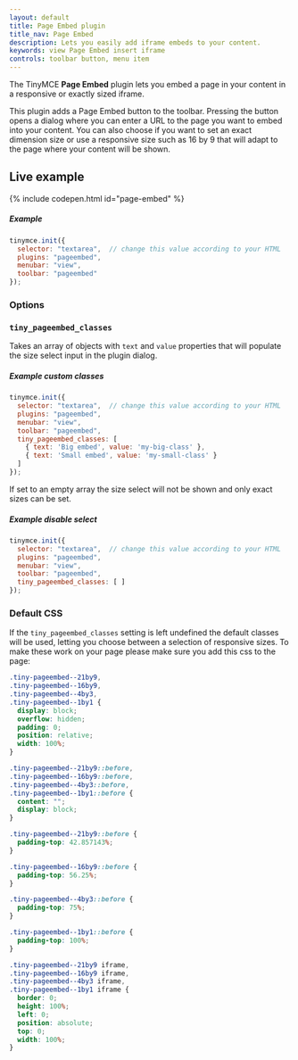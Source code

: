 ```yaml
---
layout: default
title: Page Embed plugin
title_nav: Page Embed
description: Lets you easily add iframe embeds to your content.
keywords: view Page Embed insert iframe
controls: toolbar button, menu item
---
```


The TinyMCE **Page Embed** plugin lets you embed a page in your content in a responsive or exactly sized iframe.

This plugin adds a Page Embed button to the toolbar. Pressing the button opens a dialog where you can enter a URL to the page you want to embed into your content. You can also choose if you want to set an exact dimension size or use a responsive size such as 16 by 9 that will adapt to the page where your content will be shown. 


## Live example

{% include codepen.html id="page-embed" %}


##### Example

```js
tinymce.init({
  selector: "textarea",  // change this value according to your HTML
  plugins: "pageembed",
  menubar: "view",
  toolbar: "pageembed"
});
```

### Options

### `tiny_pageembed_classes`

Takes an array of objects with `text` and `value` properties that will populate the size select input in the plugin dialog. 

##### Example custom classes

```js
tinymce.init({
  selector: "textarea",  // change this value according to your HTML
  plugins: "pageembed",
  menubar: "view",
  toolbar: "pageembed",
  tiny_pageembed_classes: [
    { text: 'Big embed', value: 'my-big-class' },
    { text: 'Small embed', value: 'my-small-class' }
  ]
});
```

If set to an empty array the size select will not be shown and only exact sizes can be set.

##### Example disable select

```js
tinymce.init({
  selector: "textarea",  // change this value according to your HTML
  plugins: "pageembed",
  menubar: "view",
  toolbar: "pageembed",
  tiny_pageembed_classes: [ ]
});
```

### Default CSS

If the `tiny_pageembed_classes` setting is left undefined the default classes will be used, letting you choose between a selection of responsive sizes. To make these work on your page please make sure you add this css to the page:

```css
.tiny-pageembed--21by9,
.tiny-pageembed--16by9,
.tiny-pageembed--4by3,
.tiny-pageembed--1by1 {
  display: block;
  overflow: hidden;
  padding: 0;
  position: relative;
  width: 100%;
}

.tiny-pageembed--21by9::before,
.tiny-pageembed--16by9::before,
.tiny-pageembed--4by3::before,
.tiny-pageembed--1by1::before {
  content: "";
  display: block;
}

.tiny-pageembed--21by9::before {
  padding-top: 42.857143%;
}

.tiny-pageembed--16by9::before {
  padding-top: 56.25%;
}

.tiny-pageembed--4by3::before {
  padding-top: 75%;
}

.tiny-pageembed--1by1::before {
  padding-top: 100%;
}

.tiny-pageembed--21by9 iframe,
.tiny-pageembed--16by9 iframe,
.tiny-pageembed--4by3 iframe,
.tiny-pageembed--1by1 iframe {
  border: 0;
  height: 100%;
  left: 0;
  position: absolute;
  top: 0;
  width: 100%;
}
```